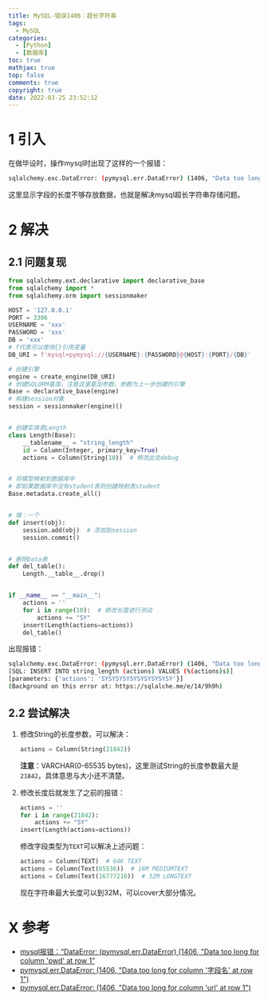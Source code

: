 ```yaml
---
title: MySQL-错误1406：超长字符串
tags:
  - MySQL
categories:
  - [Python]
  - [数据库]
toc: true
mathjax: true
top: false
comments: true
copyright: true
date: 2022-03-25 23:52:12
---
```


# 1 引入

在做毕设时，操作mysql时出现了这样的一个报错：

```sh
sqlalchemy.exc.DataError: (pymysql.err.DataError) (1406, "Data too long for column 'actions' at row 1")
```

这里显示字段的长度不够存放数据，也就是解决mysql超长字符串存储问题。

# 2 解决

## 2.1 问题复现

```python
from sqlalchemy.ext.declarative import declarative_base
from sqlalchemy import *
from sqlalchemy.orm import sessionmaker

HOST = '127.0.0.1'
PORT = 3306
USERNAME = 'xxx'
PASSWORD = 'xxx'
DB = 'xxx'
# f代表可以使用{}引用变量
DB_URI = f'mysql+pymysql://{USERNAME}:{PASSWORD}@{HOST}:{PORT}/{DB}'

# 创建引擎
engine = create_engine(DB_URI)
# 创建SQLORM基类，注意这里要加参数，参数为上一步创建的引擎
Base = declarative_base(engine)
# 构建session对象
session = sessionmaker(engine)()


# 创建实体表Length
class Length(Base):
    __tablename__ = "string_length"
    id = Column(Integer, primary_key=True)
    actions = Column(String(10))  # 修改此处debug


# 将模型映射到数据库中
# 即如果数据库中没有student表则创建映射表student
Base.metadata.create_all()


# 增：一个
def insert(obj):
    session.add(obj)  # 添加到session
    session.commit()


# 删除Data表
def del_table():
    Length.__table__.drop()


if __name__ == "__main__":
    actions = ''
    for i in range(10):  # 修改长度进行测试
        actions += "SY"
    insert(Length(actions=actions))
    del_table()

```

出现报错：

```sh
sqlalchemy.exc.DataError: (pymysql.err.DataError) (1406, "Data too long for column 'actions' at row 1")
[SQL: INSERT INTO string_length (actions) VALUES (%(actions)s)]
[parameters: {'actions': 'SYSYSYSYSYSYSYSYSYSY'}]
(Background on this error at: https://sqlalche.me/e/14/9h9h)
```

## 2.2 尝试解决

1. 修改String的长度参数，可以解决：

   ```python
   actions = Column(String(21842))
   ```

   **注意**：VARCHAR(0-65535 bytes)，这里测试String的长度参数最大是`21842`，具体意思与大小还不清楚。

2. 修改长度后就发生了之前的报错：

   ```python
   actions = ''
   for i in range(21842):
       actions += "SY"
   insert(Length(actions=actions))
   ```

   修改字段类型为`TEXT`可以解决上述问题：

   ```python
   actions = Column(TEXT)  # 64K TEXT
   actions = Column(Text(65536))  # 16M MEDIUMTEXT
   actions = Column(Text(16777216))  # 32M LONGTEXT
   ```

   现在字符串最大长度可以到32M，可以cover大部分情况。

# X 参考

* [mysql报错：“DataError: (pymysql.err.DataError) (1406, "Data too long for column 'pwd' at row 1”](https://blog.csdn.net/Darkman_EX/article/details/85211597)
* [pymysql.err.DataError: (1406, "Data too long for column '字段名' at row 1")](https://blog.csdn.net/qq_41251963/article/details/86659549)
* [pymysql.err.DataError: (1406, "Data too long for column 'url' at row 1")](https://blog.csdn.net/qq392039757/article/details/83617260)

